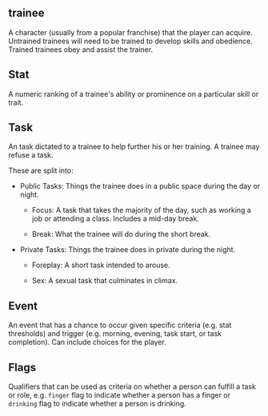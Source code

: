 ## trainee

A character (usually from a popular franchise) that the player can acquire.  Untrained trainees will need to be trained to develop skills and obedience.  Trained trainees obey and assist the trainer.

## Stat

A numeric ranking of a trainee's ability or prominence on a particular skill or trait.

## Task

An task dictated to a trainee to help further his or her training.  A trainee may refuse a task.

These are split into:

* Public Tasks: Things the trainee does in a public space during the day or night.

    * Focus: A task that takes the majority of the day, such as working a job or attending a class.  Includes a mid-day break.

    * Break: What the trainee will do during the short break.

* Private Tasks: Things the trainee does in private during the night.

    * Foreplay: A short task intended to arouse.

    * Sex: A sexual task that culminates in climax.

## Event

An event that has a chance to occur given specific criteria (e.g. stat thresholds) and trigger (e.g. morning, evening, task start, or task completion).  Can include choices for the player.

## Flags

Qualifiers that can be used as criteria on whether a person can fulfill a task or role, e.g. `finger` flag to indicate whether a person has a finger or `drinking` flag to indicate whether a person is drinking.
